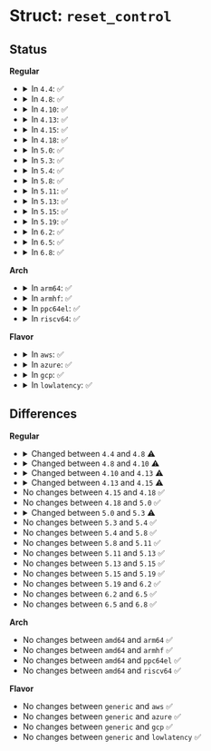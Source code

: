 # Struct: <code>reset_control</code>

## Status
<b>Regular</b>
<ul>
<li>
<details>
<summary>In <code>4.4</code>: ✅</summary>

```c
struct reset_control {
    struct reset_controller_dev *rcdev;
    struct device *dev;
    unsigned int id;
};
```
</details>
</li>
<li>
<details>
<summary>In <code>4.8</code>: ✅</summary>

```c
struct reset_control {
    struct reset_controller_dev *rcdev;
    struct list_head list;
    unsigned int id;
    unsigned int refcnt;
    int shared;
    atomic_t deassert_count;
};
```
</details>
</li>
<li>
<details>
<summary>In <code>4.10</code>: ✅</summary>

```c
struct reset_control {
    struct reset_controller_dev *rcdev;
    struct list_head list;
    unsigned int id;
    unsigned int refcnt;
    int shared;
    atomic_t deassert_count;
    atomic_t triggered_count;
};
```
</details>
</li>
<li>
<details>
<summary>In <code>4.13</code>: ✅</summary>

```c
struct reset_control {
    struct reset_controller_dev *rcdev;
    struct list_head list;
    unsigned int id;
    struct kref refcnt;
    bool shared;
    atomic_t deassert_count;
    atomic_t triggered_count;
};
```
</details>
</li>
<li>
<details>
<summary>In <code>4.15</code>: ✅</summary>

```c
struct reset_control {
    struct reset_controller_dev *rcdev;
    struct list_head list;
    unsigned int id;
    struct kref refcnt;
    bool shared;
    bool array;
    atomic_t deassert_count;
    atomic_t triggered_count;
};
```
</details>
</li>
<li>
<details>
<summary>In <code>4.18</code>: ✅</summary>

```c
struct reset_control {
    struct reset_controller_dev *rcdev;
    struct list_head list;
    unsigned int id;
    struct kref refcnt;
    bool shared;
    bool array;
    atomic_t deassert_count;
    atomic_t triggered_count;
};
```
</details>
</li>
<li>
<details>
<summary>In <code>5.0</code>: ✅</summary>

```c
struct reset_control {
    struct reset_controller_dev *rcdev;
    struct list_head list;
    unsigned int id;
    struct kref refcnt;
    bool shared;
    bool array;
    atomic_t deassert_count;
    atomic_t triggered_count;
};
```
</details>
</li>
<li>
<details>
<summary>In <code>5.3</code>: ✅</summary>

```c
struct reset_control {
    struct reset_controller_dev *rcdev;
    struct list_head list;
    unsigned int id;
    struct kref refcnt;
    bool acquired;
    bool shared;
    bool array;
    atomic_t deassert_count;
    atomic_t triggered_count;
};
```
</details>
</li>
<li>
<details>
<summary>In <code>5.4</code>: ✅</summary>

```c
struct reset_control {
    struct reset_controller_dev *rcdev;
    struct list_head list;
    unsigned int id;
    struct kref refcnt;
    bool acquired;
    bool shared;
    bool array;
    atomic_t deassert_count;
    atomic_t triggered_count;
};
```
</details>
</li>
<li>
<details>
<summary>In <code>5.8</code>: ✅</summary>

```c
struct reset_control {
    struct reset_controller_dev *rcdev;
    struct list_head list;
    unsigned int id;
    struct kref refcnt;
    bool acquired;
    bool shared;
    bool array;
    atomic_t deassert_count;
    atomic_t triggered_count;
};
```
</details>
</li>
<li>
<details>
<summary>In <code>5.11</code>: ✅</summary>

```c
struct reset_control {
    struct reset_controller_dev *rcdev;
    struct list_head list;
    unsigned int id;
    struct kref refcnt;
    bool acquired;
    bool shared;
    bool array;
    atomic_t deassert_count;
    atomic_t triggered_count;
};
```
</details>
</li>
<li>
<details>
<summary>In <code>5.13</code>: ✅</summary>

```c
struct reset_control {
    struct reset_controller_dev *rcdev;
    struct list_head list;
    unsigned int id;
    struct kref refcnt;
    bool acquired;
    bool shared;
    bool array;
    atomic_t deassert_count;
    atomic_t triggered_count;
};
```
</details>
</li>
<li>
<details>
<summary>In <code>5.15</code>: ✅</summary>

```c
struct reset_control {
    struct reset_controller_dev *rcdev;
    struct list_head list;
    unsigned int id;
    struct kref refcnt;
    bool acquired;
    bool shared;
    bool array;
    atomic_t deassert_count;
    atomic_t triggered_count;
};
```
</details>
</li>
<li>
<details>
<summary>In <code>5.19</code>: ✅</summary>

```c
struct reset_control {
    struct reset_controller_dev *rcdev;
    struct list_head list;
    unsigned int id;
    struct kref refcnt;
    bool acquired;
    bool shared;
    bool array;
    atomic_t deassert_count;
    atomic_t triggered_count;
};
```
</details>
</li>
<li>
<details>
<summary>In <code>6.2</code>: ✅</summary>

```c
struct reset_control {
    struct reset_controller_dev *rcdev;
    struct list_head list;
    unsigned int id;
    struct kref refcnt;
    bool acquired;
    bool shared;
    bool array;
    atomic_t deassert_count;
    atomic_t triggered_count;
};
```
</details>
</li>
<li>
<details>
<summary>In <code>6.5</code>: ✅</summary>

```c
struct reset_control {
    struct reset_controller_dev *rcdev;
    struct list_head list;
    unsigned int id;
    struct kref refcnt;
    bool acquired;
    bool shared;
    bool array;
    atomic_t deassert_count;
    atomic_t triggered_count;
};
```
</details>
</li>
<li>
<details>
<summary>In <code>6.8</code>: ✅</summary>

```c
struct reset_control {
    struct reset_controller_dev *rcdev;
    struct list_head list;
    unsigned int id;
    struct kref refcnt;
    bool acquired;
    bool shared;
    bool array;
    atomic_t deassert_count;
    atomic_t triggered_count;
};
```
</details>
</li>
</ul>
<b>Arch</b>
<ul>
<li>
<details>
<summary>In <code>arm64</code>: ✅</summary>

```c
struct reset_control {
    struct reset_controller_dev *rcdev;
    struct list_head list;
    unsigned int id;
    struct kref refcnt;
    bool acquired;
    bool shared;
    bool array;
    atomic_t deassert_count;
    atomic_t triggered_count;
};
```
</details>
</li>
<li>
<details>
<summary>In <code>armhf</code>: ✅</summary>

```c
struct reset_control {
    struct reset_controller_dev *rcdev;
    struct list_head list;
    unsigned int id;
    struct kref refcnt;
    bool acquired;
    bool shared;
    bool array;
    atomic_t deassert_count;
    atomic_t triggered_count;
};
```
</details>
</li>
<li>
<details>
<summary>In <code>ppc64el</code>: ✅</summary>

```c
struct reset_control {
    struct reset_controller_dev *rcdev;
    struct list_head list;
    unsigned int id;
    struct kref refcnt;
    bool acquired;
    bool shared;
    bool array;
    atomic_t deassert_count;
    atomic_t triggered_count;
};
```
</details>
</li>
<li>
<details>
<summary>In <code>riscv64</code>: ✅</summary>

```c
struct reset_control {
    struct reset_controller_dev *rcdev;
    struct list_head list;
    unsigned int id;
    struct kref refcnt;
    bool acquired;
    bool shared;
    bool array;
    atomic_t deassert_count;
    atomic_t triggered_count;
};
```
</details>
</li>
</ul>
<b>Flavor</b>
<ul>
<li>
<details>
<summary>In <code>aws</code>: ✅</summary>

```c
struct reset_control {
    struct reset_controller_dev *rcdev;
    struct list_head list;
    unsigned int id;
    struct kref refcnt;
    bool acquired;
    bool shared;
    bool array;
    atomic_t deassert_count;
    atomic_t triggered_count;
};
```
</details>
</li>
<li>
<details>
<summary>In <code>azure</code>: ✅</summary>

```c
struct reset_control {
    struct reset_controller_dev *rcdev;
    struct list_head list;
    unsigned int id;
    struct kref refcnt;
    bool acquired;
    bool shared;
    bool array;
    atomic_t deassert_count;
    atomic_t triggered_count;
};
```
</details>
</li>
<li>
<details>
<summary>In <code>gcp</code>: ✅</summary>

```c
struct reset_control {
    struct reset_controller_dev *rcdev;
    struct list_head list;
    unsigned int id;
    struct kref refcnt;
    bool acquired;
    bool shared;
    bool array;
    atomic_t deassert_count;
    atomic_t triggered_count;
};
```
</details>
</li>
<li>
<details>
<summary>In <code>lowlatency</code>: ✅</summary>

```c
struct reset_control {
    struct reset_controller_dev *rcdev;
    struct list_head list;
    unsigned int id;
    struct kref refcnt;
    bool acquired;
    bool shared;
    bool array;
    atomic_t deassert_count;
    atomic_t triggered_count;
};
```
</details>
</li>
</ul>

## Differences
<b>Regular</b>
<ul>
<li>
<details>
<summary>Changed between <code>4.4</code> and <code>4.8</code> ⚠️</summary>
<ul>
<li>
<b>Field added. </b>
<code>struct list_head list</code>
</li>
<li>
<b>Field added. </b>
<code>unsigned int refcnt</code>
</li>
<li>
<b>Field added. </b>
<code>int shared</code>
</li>
<li>
<b>Field added. </b>
<code>atomic_t deassert_count</code>
</li>
<li>
<b>Field removed. </b>
<code>struct device *dev</code>
</li>
</ul>
</details>
</li>
<li>
<details>
<summary>Changed between <code>4.8</code> and <code>4.10</code> ⚠️</summary>
<ul>
<li>
<b>Field added. </b>
<code>atomic_t triggered_count</code>
</li>
</ul>
</details>
</li>
<li>
<details>
<summary>Changed between <code>4.10</code> and <code>4.13</code> ⚠️</summary>
<ul>
<li>
<b>Field type changed. </b>
<code>unsigned int refcnt</code> ➡️ <code>struct kref refcnt</code>
</li>
<li>
<b>Field type changed. </b>
<code>int shared</code> ➡️ <code>bool shared</code>
</li>
</ul>
</details>
</li>
<li>
<details>
<summary>Changed between <code>4.13</code> and <code>4.15</code> ⚠️</summary>
<ul>
<li>
<b>Field added. </b>
<code>bool array</code>
</li>
</ul>
</details>
</li>
<li>
No changes between <code>4.15</code> and <code>4.18</code> ✅
</li>
<li>
No changes between <code>4.18</code> and <code>5.0</code> ✅
</li>
<li>
<details>
<summary>Changed between <code>5.0</code> and <code>5.3</code> ⚠️</summary>
<ul>
<li>
<b>Field added. </b>
<code>bool acquired</code>
</li>
</ul>
</details>
</li>
<li>
No changes between <code>5.3</code> and <code>5.4</code> ✅
</li>
<li>
No changes between <code>5.4</code> and <code>5.8</code> ✅
</li>
<li>
No changes between <code>5.8</code> and <code>5.11</code> ✅
</li>
<li>
No changes between <code>5.11</code> and <code>5.13</code> ✅
</li>
<li>
No changes between <code>5.13</code> and <code>5.15</code> ✅
</li>
<li>
No changes between <code>5.15</code> and <code>5.19</code> ✅
</li>
<li>
No changes between <code>5.19</code> and <code>6.2</code> ✅
</li>
<li>
No changes between <code>6.2</code> and <code>6.5</code> ✅
</li>
<li>
No changes between <code>6.5</code> and <code>6.8</code> ✅
</li>
</ul>
<b>Arch</b>
<ul>
<li>
No changes between <code>amd64</code> and <code>arm64</code> ✅
</li>
<li>
No changes between <code>amd64</code> and <code>armhf</code> ✅
</li>
<li>
No changes between <code>amd64</code> and <code>ppc64el</code> ✅
</li>
<li>
No changes between <code>amd64</code> and <code>riscv64</code> ✅
</li>
</ul>
<b>Flavor</b>
<ul>
<li>
No changes between <code>generic</code> and <code>aws</code> ✅
</li>
<li>
No changes between <code>generic</code> and <code>azure</code> ✅
</li>
<li>
No changes between <code>generic</code> and <code>gcp</code> ✅
</li>
<li>
No changes between <code>generic</code> and <code>lowlatency</code> ✅
</li>
</ul>
